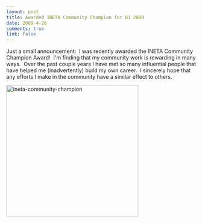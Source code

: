 ```yaml
--- 
layout: post
title: Awarded INETA Community Champion for Q1 2009
date: 2009-4-26
comments: true
link: false
---
```

<p>Just a small announcement:&nbsp; I was recently awarded the INETA Community Champion Award!&nbsp; I'm finding that my community work is rewarding in many ways.&nbsp; Over the past couple years I have met so many influential people that have helped me (inadvertently) build my own career.&nbsp; I sincerely hope that any efforts I make in the community have a similar effect to others.</p> <p><img src="/images/ineta-community-champion_0bd55d8d-c604-407b-93c3-ba9e3d22cf61_.jpg" alt="ineta-community-champion"  height="350" /></p>
